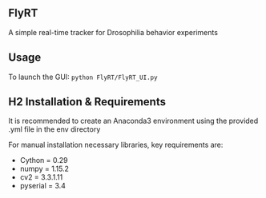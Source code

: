 ## FlyRT
A simple real-time tracker for Drosophilia behavior experiments

## Usage
To launch the GUI:
`python FlyRT/FlyRT_UI.py`

## H2 Installation & Requirements
It is recommended to create an Anaconda3 environment using the provided .yml file in the env directory

For manual installation necessary libraries, key requirements are:

* Cython = 0.29
* numpy = 1.15.2
* cv2 = 3.3.1.11
* pyserial = 3.4
